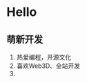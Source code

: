 # Hello

## 萌新开发

  1. 热爱编程，开源文化
  2. 喜欢Web3D、全站开发
  3. 


<!---
bilixyqz/bilixyqz is a ✨ special ✨ repository because its `README.md` (this file) appears on your GitHub profile.
You can click the Preview link to take a look at your changes.
--->
